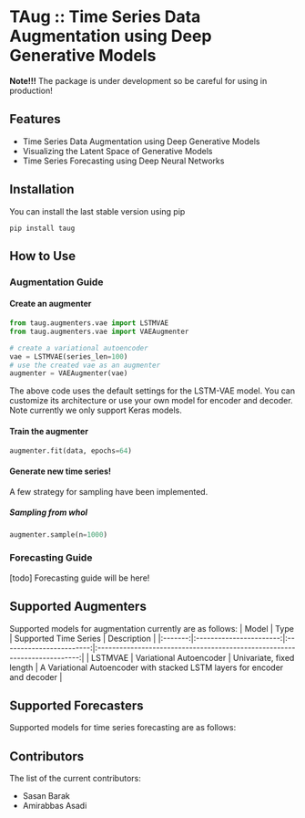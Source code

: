 # TAug :: Time Series Data Augmentation using Deep Generative Models
**Note!!!** The package is under development so be careful for using in production!
## Features
- Time Series Data Augmentation using Deep Generative Models
- Visualizing the Latent Space of Generative Models
- Time Series Forecasting using Deep Neural Networks

## Installation
You can install the last stable version using pip
```
pip install taug
```
## How to Use
### Augmentation Guide
#### Create an augmenter
```python
from taug.augmenters.vae import LSTMVAE
from taug.augmenters.vae import VAEAugmenter

# create a variational autoencoder
vae = LSTMVAE(series_len=100)
# use the created vae as an augmenter
augmenter = VAEAugmenter(vae)
```
The above code uses the default settings for the LSTM-VAE model. You can customize its architecture or use your own model for encoder and decoder. Note currently we only support Keras models.  
#### Train the augmenter
```python
augmenter.fit(data, epochs=64)
```
#### Generate new time series!
A few strategy for sampling have been implemented.
##### Sampling from whol
```python
augmenter.sample(n=1000)
```
### Forecasting Guide
[todo] Forecasting guide will be here!

## Supported Augmenters
Supported models for augmentation currently are as follows:
|  Model  |           Type          |   Supported Time Series  |                                Description                                |
|:-------:|:-----------------------:|:------------------------:|:-------------------------------------------------------------------------:|
| LSTMVAE | Variational Autoencoder | Univariate, fixed length | A Variational Autoencoder with stacked LSTM layers for encoder and decoder |

## Supported Forecasters
Supported models for time series forecasting are as follows:

## Contributors
The list of the current contributors:
- Sasan Barak
- Amirabbas Asadi